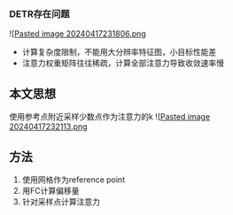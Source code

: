 ### DETR存在问题
![[Pasted image 20240417231806.png](attach/Pasted%20image%2020240417231806.png)
+ 计算复杂度限制，不能用大分辨率特征图，小目标性能差
+ 注意力权重矩阵往往稀疏，计算全部注意力导致收敛速率慢

## 本文思想
使用参考点附近采样少数点作为注意力的k
![[Pasted image 20240417232113.png](attach/Pasted%20image%2020240417232113.png)
## 方法
1. 使用网格作为reference point
2. 用FC计算偏移量
3. 针对采样点计算注意力